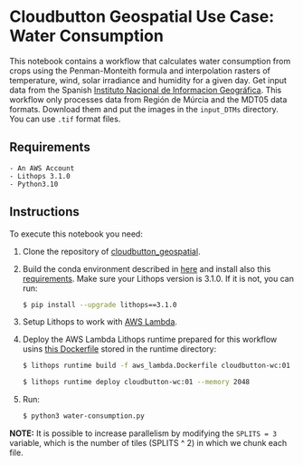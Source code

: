 # Cloudbutton Geospatial Use Case: Water Consumption

This notebook contains a workflow that calculates water consumption from crops using the Penman-Monteith formula and interpolation rasters of temperature, wind, solar irradiance and humidity for a given day. Get input data from the Spanish [Instituto Nacional de Informacion Geográfica](https://centrodedescargas.cnig.es/CentroDescargas/index.jsp). This workflow only processes data from Región de Múrcia and the MDT05 data formats. Download them and put the images in the `input_DTMs` directory. You can use `.tif` format files.

## Requirements

    - An AWS Account
    - Lithops 3.1.0
    - Python3.10

## Instructions


To execute this notebook you need:

1. Clone the repository of [cloudbutton_geospatial](https://github.com/cloudbutton/geospatial-usecase/).
2. Build the conda environment described in [here](https://github.com/cloudbutton/geospatial-usecase/blob/main/INSTALL.md) and install also this [requirements](/water-consumption/runtime/requirements.txt). Make sure your Lithops version is 3.1.0. If it is not, you can run:
    ```bash
    $ pip install --upgrade lithops==3.1.0
    ```
3. Setup Lithops to work with [AWS Lambda](https://lithops-cloud.github.io/docs/source/compute_config/aws_lambda.html).
4. Deploy the AWS Lambda Lithops runtime prepared for this workflow usins [this Dockerfile](/water-consumption/runtime/aws_lambda.Dockerfile) stored in the runtime directory:
   ```bash
   $ lithops runtime build -f aws_lambda.Dockerfile cloudbutton-wc:01
   ```
   
   ```bash
   $ lithops runtime deploy cloudbutton-wc:01 --memory 2048
   ```
5. Run:
   ```bash
   $ python3 water-consumption.py
   ```

**NOTE:** It is possible to increase parallelism by modifying the `SPLITS = 3` variable, which is the number of tiles (SPLITS ^ 2) in which we chunk each file.
